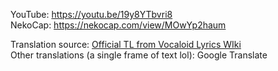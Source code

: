 YouTube: https://youtu.be/19y8YTbvri8  
NekoCap: https://nekocap.com/view/MOwYp2haum

Translation source: [Official TL from Vocaloid Lyrics WIki](https://vocaloidlyrics.fandom.com/wiki/%E3%83%A1%E3%82%BA%E3%83%9E%E3%83%A9%E3%82%A4%E3%82%B6%E3%83%BC_(Mesmerizer))  
Other translations (a single frame of text lol): Google Translate